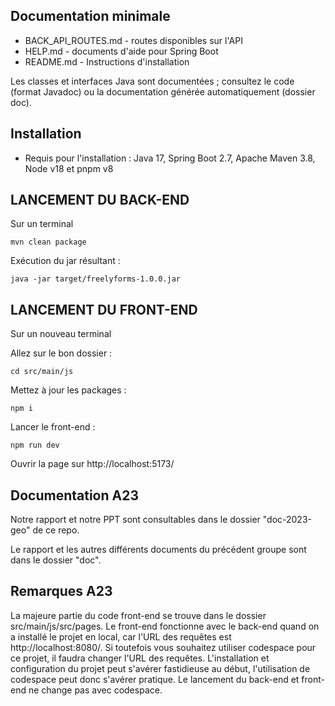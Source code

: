 ## Documentation minimale

- BACK_API_ROUTES.md - routes disponibles sur l'API
- HELP.md - documents d'aide pour Spring Boot
- README.md - Instructions d'installation

Les classes et interfaces Java sont documentées ;
consultez le code (format Javadoc) ou la documentation générée automatiquement
(dossier doc).

## Installation

- Requis pour l'installation : Java 17, Spring Boot 2.7, Apache Maven 3.8, Node v18 et pnpm v8


## LANCEMENT DU BACK-END  

Sur un terminal 

`mvn clean package`

Exécution du jar résultant :

`java -jar target/freelyforms-1.0.0.jar`

## LANCEMENT DU FRONT-END

Sur un nouveau terminal

Allez sur le bon dossier :

`cd src/main/js`

Mettez à jour les packages : 

`npm i`

Lancer le front-end : 

`npm run dev`

Ouvrir la page sur http://localhost:5173/


## Documentation A23

Notre rapport et notre PPT sont consultables dans le dossier "doc-2023-geo" de ce repo.

Le rapport et les autres différents documents du précédent groupe sont dans le dossier "doc". 

## Remarques A23

La majeure partie du code front-end se trouve dans le dossier src/main/js/src/pages.
Le front-end fonctionne avec le back-end quand on a installé le projet en local, car l'URL des requêtes est http://localhost:8080/.
Si toutefois vous souhaitez utiliser codespace pour ce projet, il faudra changer l'URL des requêtes. 
L'installation et configuration du projet peut s'avérer fastidieuse au début, l'utilisation de codespace 
peut donc s'avérer pratique. Le lancement du back-end et front-end ne change pas avec codespace. 

